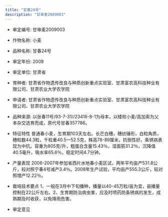 ```yaml
---
title: "甘春24号"
description: "甘审麦2009003"
---
```

* 审定编号:  甘审麦2009003

*  作物名称:  小麦

*  品种名称:  甘春24号

*  审定年份:  2009

*  审定单位:  甘肃省

* 育种者:  甘肃省作物遗传改良与种质创新重点实验室、甘肃富农高科技种业有限公司、甘肃农业大学农学院

*  申请者:  甘肃省作物遗传改良与种质创新重点实验室、甘肃富农高科技种业有限公司、甘肃农业大学农学院

*  品种来源:  以张春11号/93-7-31//23416-8-1为母本，以矮败小麦/高加索为父本杂交选育而成，原代号甘春357786。

*  特征特性
普通春小麦，生育期103天左右。长芒白穗，穗纺锤形，白粒角质，穗粒数44.3粒，千粒重40.5—52.5克，株高78-89厘米，抗倒性好。条锈病表现为中抗。容重为805克/升，粗蛋白含量15.43％，湿面筋31.2％，沉降值40.5毫升，吸水率65.6％，稳定时间4.7分钟。

*  产量表现
2006-2007年参加省西片水地春小麦区试，两年平均亩产531.8公斤，较对照宁春4号减产3.4％。2008年生产试验，平均亩产555.3公斤，较对照增产12.22％。

*  栽培技术要点
1、一般在3月中下旬播种，播量以40-45万粒/亩为宜，亩播量控制在22公斤左右。2、生育期防治病虫害，应及时喷药防条锈病的发生，成熟期及时收获，以免降雨危害。

*  审定意见

